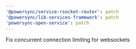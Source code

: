 ```yaml
---
'@powersync/service-rsocket-router': patch
'@powersync/lib-services-framework': patch
'powersync-open-service': patch
---
```


Fix concurrent connection limiting for websockets
